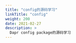 ```yaml
---
title: "config的源码学习"
linkTitle: "config"
weight: 200
date: 2021-02-27
description: >
  Dapr config package的源码学习
---
```




